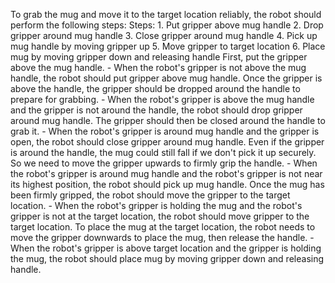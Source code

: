 To grab the mug and move it to the target location reliably, the robot should perform the following steps:
    Steps:  1. Put gripper above mug handle  2. Drop gripper around mug handle  3. Close gripper around mug handle  4. Pick up mug handle by moving gripper up  5. Move gripper to target location  6. Place mug by moving gripper down and releasing handle
    First, put the gripper above the mug handle.
    - When the robot's gripper is not above the mug handle, the robot should put gripper above mug handle.
    Once the gripper is above the handle, the gripper should be dropped around the handle to prepare for grabbing.
    - When the robot's gripper is above the mug handle and the gripper is not around the handle, the robot should drop gripper around mug handle.
    The gripper should then be closed around the handle to grab it.
    - When the robot's gripper is around mug handle and the gripper is open, the robot should close gripper around mug handle.
    Even if the gripper is around the handle, the mug could still fall if we don't pick it up securely. So we need to move the gripper upwards to firmly grip the handle.
    - When the robot's gripper is around mug handle and the robot's gripper is not near its highest position, the robot should pick up mug handle.
    Once the mug has been firmly gripped, the robot should move the gripper to the target location.
    - When the robot's gripper is holding the mug and the robot's gripper is not at the target location, the robot should move gripper to the target location.
    To place the mug at the target location, the robot needs to move the gripper downwards to place the mug, then release the handle.
    - When the robot's gripper is above target location and the gripper is holding the mug, the robot should place mug by moving gripper down and releasing handle.